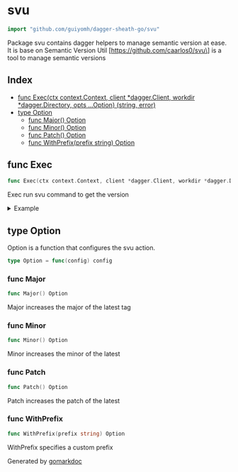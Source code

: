 <!-- Code generated by gomarkdoc. DO NOT EDIT -->

# svu

```go
import "github.com/guiyomh/dagger-sheath-go/svu"
```

Package svu contains dagger helpers to manage semantic version at ease. It is base on Semantic Version Util \[https://github.com/caarlos0/svu\] is a tool to manage semantic versions

## Index

- [func Exec(ctx context.Context, client *dagger.Client, workdir *dagger.Directory, opts ...Option) (string, error)](<#func-exec>)
- [type Option](<#type-option>)
  - [func Major() Option](<#func-major>)
  - [func Minor() Option](<#func-minor>)
  - [func Patch() Option](<#func-patch>)
  - [func WithPrefix(prefix string) Option](<#func-withprefix>)

## func Exec

```go
func Exec(ctx context.Context, client *dagger.Client, workdir *dagger.Directory, opts ...Option) (string, error)
```

Exec run svu command to get the version

<details><summary>Example</summary>
<p>

```go
package main

import (
	"context"
	"dagger.io/dagger"
	"fmt"
	"github.com/guiyomh/dagger-sheath-go/svu"
	"os"
)

func main() {
	ctx := context.Background()
	client, err := dagger.Connect(ctx, dagger.WithWorkdir(".."))
	if err != nil {
		panic(err)
	}
	defer client.Close()

	source := client.Host().Workdir()

	version, err := svu.Exec(ctx, client, source, svu.WithPrefix("foo/v"))
	if err != nil {
		panic(err)
	}
	fmt.Fprintf(os.Stdout, "Next version: %s", version)

}
```

<!-- markdownlint-disable -->
#### Output

<!-- markdownlint-restore -->

```bash
Next version: foo/v0.1.0
```

</p>
</details>

## type Option

Option is a function that configures the svu action.

```go
type Option = func(config) config
```

### func Major

```go
func Major() Option
```

Major increases the major of the latest tag

### func Minor

```go
func Minor() Option
```

Minor increases the minor of the latest

### func Patch

```go
func Patch() Option
```

Patch increases the patch of the latest

### func WithPrefix

```go
func WithPrefix(prefix string) Option
```

WithPrefix specifies a custom prefix

Generated by [gomarkdoc](<https://github.com/princjef/gomarkdoc>)
